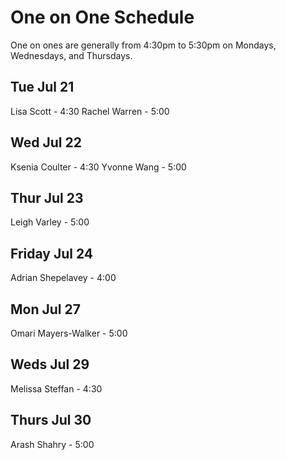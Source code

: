 # One on One Schedule 
One on ones are generally from 4:30pm to 5:30pm on Mondays, Wednesdays, and Thursdays.

## Tue Jul 21
Lisa Scott - 4:30
Rachel Warren - 5:00

## Wed Jul 22
Ksenia Coulter - 4:30
Yvonne Wang - 5:00

## Thur Jul 23
Leigh Varley - 5:00

## Friday Jul 24
Adrian Shepelavey - 4:00

## Mon Jul 27
Omari Mayers-Walker - 5:00

## Weds Jul 29
Melissa Steffan - 4:30

## Thurs Jul 30
Arash Shahry - 5:00


